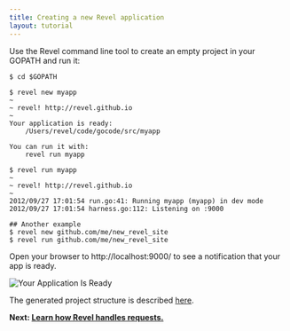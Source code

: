 ```yaml
---
title: Creating a new Revel application
layout: tutorial
---
```


Use the Revel command line tool to create an empty project in your GOPATH and
run it:

	$ cd $GOPATH

	$ revel new myapp
	~
	~ revel! http://revel.github.io
	~
    Your application is ready:
        /Users/revel/code/gocode/src/myapp

    You can run it with:
        revel run myapp

	$ revel run myapp
	~
	~ revel! http://revel.github.io
	~
	2012/09/27 17:01:54 run.go:41: Running myapp (myapp) in dev mode
	2012/09/27 17:01:54 harness.go:112: Listening on :9000

	## Another example
	$ revel new github.com/me/new_revel_site
	$ revel run github.com/me/new_revel_site
	
Open your browser to http://localhost:9000/ to see a notification that your app
is ready.

![Your Application Is Ready](../img/YourApplicationIsReady.png)

The generated project structure is described
[here](../manual/organization.html).

**Next: [Learn how Revel handles requests.](requestflow.html)**
